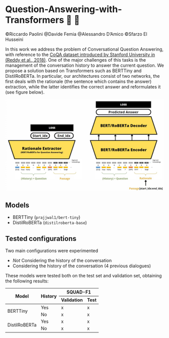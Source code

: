 # Question-Answering-with-Transformers :crystal_ball: :green_book:
©Riccardo Paolini @Davide Femia @Alessandro D’Amico ©Sfarzo El Husseini

In this work we address the problem of Conversational Question Answering, with reference to the [CoQA dataset introduced by Stanford University in (Reddy et al., 2018)](https://stanfordnlp.github.io/coqa/). One of the major challenges of this tasks is the management of the conversation history to answer the current question. 
We propose a solution based on Transformers such as BERTTiny and DistilRoBERTa.
In particular, our architectures consist of two networks, the first deals with the rationale (the sentence which contains the answer) extraction, while the latter identifies the correct answer and reformulates it (see figure below).

![](./img/span_encoderdecoder.jfif "span extractor + encoder/decoder")


## Models
- BERTTiny (``prajjwal1/bert-tiny``)
- DistilRoBERTa (```distilroberta-base```)

## Tested configurations
Two main configurations were experimented

- *Not* Considering the history of the conversation    
- Considering the history of the conversation (4 previous dialogues)

These models were tested both on the test set and validation set, obtaining the following results:


<table class="tg">
<thead>
  <tr>
    <th class="tg-cly1" rowspan="2">Model</th>
    <th class="tg-cly1" rowspan="2">History</th>
    <th class="tg-cly1" colspan="2">SQUAD-F1</th>
  </tr>
  <tr>
    <th class="tg-cly1">Validation</th>
    <th class="tg-cly1">Test</th>
  </tr>
</thead>
<tbody>
  <tr>
    <td class="tg-cly1" rowspan="2">BERTTiny</td>
    <td class="tg-cly1">Yes</td>
    <td class="tg-cly1">x</td>
    <td class="tg-cly1">x</td>
  </tr>
  <tr>
    <td class="tg-cly1">No</td>
    <td class="tg-cly1">x</td>
    <td class="tg-cly1">x</td>
  </tr>
  <tr>
    <td class="tg-cly1" rowspan="2">DistilRoBERTa</td>
    <td class="tg-cly1">Yes</td>
    <td class="tg-cly1">x</td>
    <td class="tg-cly1">x</td>
  </tr>
  <tr>
    <td class="tg-cly1">No</td>
    <td class="tg-cly1">x</td>
    <td class="tg-cly1">x</td>
  </tr>
</tbody>
</table>
